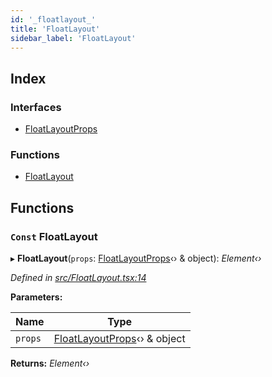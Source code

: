 ```yaml
---
id: '_floatlayout_'
title: 'FloatLayout'
sidebar_label: 'FloatLayout'
---
```


## Index

### Interfaces

- [FloatLayoutProps](../interfaces/_floatlayout_.floatlayoutprops.md)

### Functions

- [FloatLayout](_floatlayout_.md#const-floatlayout)

## Functions

### `Const` FloatLayout

▸ **FloatLayout**(`props`: [FloatLayoutProps](../interfaces/_floatlayout_.floatlayoutprops.md)‹› & object): _Element‹›_

_Defined in [src/FloatLayout.tsx:14](https://github.com/tarojsx/ui/blob/v0.11.0/src/FloatLayout.tsx#L14)_

**Parameters:**

| Name    | Type                                                                           |
| ------- | ------------------------------------------------------------------------------ |
| `props` | [FloatLayoutProps](../interfaces/_floatlayout_.floatlayoutprops.md)‹› & object |

**Returns:** _Element‹›_
